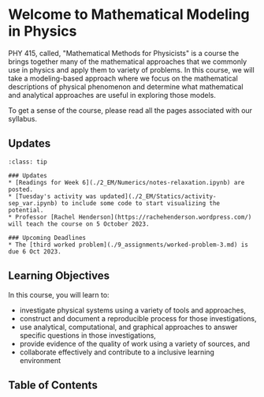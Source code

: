 
# Welcome to Mathematical Modeling in Physics 

PHY 415, called, "Mathematical Methods for Physicists" is a course the brings together many of the mathematical approaches that we commonly use in physics and apply them to variety of problems. In this course, we will take a modeling-based approach where we focus on the mathematical descriptions of physical phenomenon and determine what mathematical and analytical approaches are useful in exploring those models.

To get a sense of the course, please read all the pages associated with our syllabus.
 
## Updates

`````{admonition} Last updated: 27 Sep 2023
:class: tip

### Updates
* [Readings for Week 6](./2_EM/Numerics/notes-relaxation.ipynb) are posted.
* [Tuesday's activity was updated](./2_EM/Statics/activity-sep_var.ipynb) to include some code to start visualizing the potential.
* Professor [Rachel Henderson](https://rachehenderson.wordpress.com/) will teach the course on 5 October 2023.

### Upcoming Deadlines
* The [third worked problem](./9_assignments/worked-problem-3.md) is due 6 Oct 2023.

`````

## Learning Objectives
 
 In this course, you will learn to:
 
 * investigate physical systems using a variety of tools and approaches,
 * construct and document a reproducible process for those investigations,
 * use analytical, computational, and graphical approaches to answer specific questions in those investigations,
 * provide evidence of the quality of work using a variety of sources, and
 * collaborate effectively and contribute to a inclusive learning environment

## Table of Contents

```{tableofcontents}
```